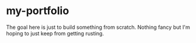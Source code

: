 # my-portfolio
The goal here is just to build something from scratch. Nothing fancy but I'm hoping to just keep from getting rusting. 
